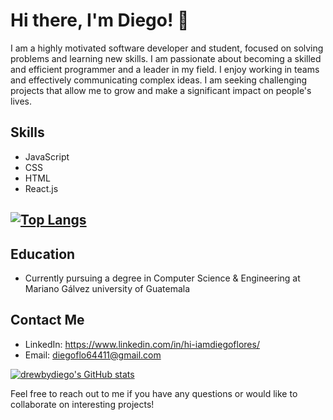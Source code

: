 # Hi there, I'm Diego! 👋

I am a highly motivated software developer and student, focused on solving problems and learning new skills. I am passionate about becoming a skilled and efficient programmer and a leader in my field. I enjoy working in teams and effectively communicating complex ideas. I am seeking challenging projects that allow me to grow and make a significant impact on people's lives.

## Skills
- JavaScript
- CSS
- HTML
- React.js
## [![Top Langs](https://github-readme-stats.vercel.app/api/top-langs/?username=drewbydiego&hide_progress=true)](https://github.com/drewbydiego/github-readme-stats)

## Education
- Currently pursuing a degree in Computer Science & Engineering at Mariano Gálvez university of Guatemala

## Contact Me
- LinkedIn: https://www.linkedin.com/in/hi-iamdiegoflores/
- Email: diegoflo64411@gmail.com

[![drewbydiego's GitHub stats](https://github-readme-stats.vercel.app/api?username=drewbydiego)](https://github.com/drewbydiego/github-readme-stats)



Feel free to reach out to me if you have any questions or would like to collaborate on interesting projects!
